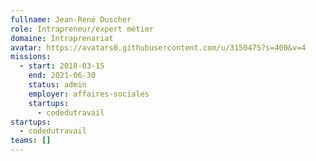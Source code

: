 ```yaml
---
fullname: Jean-René Duscher
role: Intrapreneur/expert métier
domaine: Intraprenariat
avatar: https://avatars0.githubusercontent.com/u/3150475?s=400&v=4
missions:
  - start: 2018-03-15
    end: 2021-06-30
    status: admin
    employer: affaires-sociales
    startups:
      - codedutravail
startups:
  - codedutravail
teams: []
---
```

